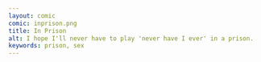 ```yaml
---
layout: comic
comic: inprison.png
title: In Prison
alt: I hope I'll never have to play 'never have I ever' in a prison.
keywords: prison, sex
---
```

